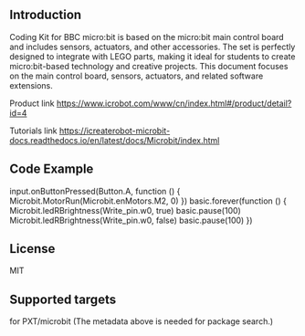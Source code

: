## Introduction
Coding Kit for BBC micro:bit is based on the micro:bit main control board and includes sensors, actuators, and other accessories. The set is perfectly designed to integrate with LEGO parts, making it ideal for students to create micro:bit-based technology and creative projects. This document focuses on the main control board, sensors, actuators, and related software extensions.

Product link https://www.icrobot.com/www/cn/index.html#/product/detail?id=4

Tutorials link https://icreaterobot-microbit-docs.readthedocs.io/en/latest/docs/Microbit/index.html

## Code Example

input.onButtonPressed(Button.A, function () {
    Microbit.MotorRun(Microbit.enMotors.M2, 0)
})
basic.forever(function () {
    Microbit.ledRBrightness(Write_pin.w0, true)
    basic.pause(100)
    Microbit.ledRBrightness(Write_pin.w0, false)
    basic.pause(100)
})


## License
MIT

## Supported targets
for PXT/microbit (The metadata above is needed for package search.)
